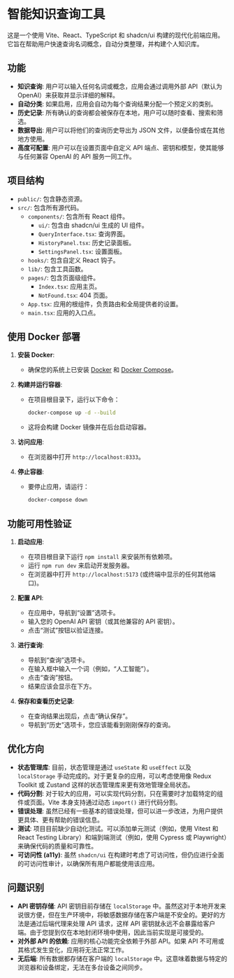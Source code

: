 # 智能知识查询工具

这是一个使用 Vite、React、TypeScript 和 shadcn/ui 构建的现代化前端应用。它旨在帮助用户快速查询名词概念，自动分类整理，并构建个人知识库。

## 功能

*   **知识查询**: 用户可以输入任何名词或概念，应用会通过调用外部 API（默认为 OpenAI）来获取并显示详细的解释。
*   **自动分类**: 如果启用，应用会自动为每个查询结果分配一个预定义的类别。
*   **历史记录**: 所有确认的查询都会被保存在本地，用户可以随时查看、搜索和筛选。
*   **数据导出**: 用户可以将他们的查询历史导出为 JSON 文件，以便备份或在其他地方使用。
*   **高度可配置**: 用户可以在设置页面中自定义 API 端点、密钥和模型，使其能够与任何兼容 OpenAI 的 API 服务一同工作。

## 项目结构

*   `public/`: 包含静态资源。
*   `src/`: 包含所有源代码。
    *   `components/`: 包含所有 React 组件。
        *   `ui/`: 包含由 shadcn/ui 生成的 UI 组件。
        *   `QueryInterface.tsx`: 查询界面。
        *   `HistoryPanel.tsx`: 历史记录面板。
        *   `SettingsPanel.tsx`: 设置面板。
    *   `hooks/`: 包含自定义 React 钩子。
    *   `lib/`: 包含工具函数。
    *   `pages/`: 包含页面级组件。
        *   `Index.tsx`: 应用主页。
        *   `NotFound.tsx`: 404 页面。
    *   `App.tsx`: 应用的根组件，负责路由和全局提供者的设置。
    *   `main.tsx`: 应用的入口点。

## 使用 Docker 部署

1.  **安装 Docker**:
    *   确保您的系统上已安装 [Docker](https://www.docker.com/get-started) 和 [Docker Compose](https://docs.docker.com/compose/install/)。

2.  **构建并运行容器**:
    *   在项目根目录下，运行以下命令：
        ```sh
        docker-compose up -d --build
        ```
    *   这将会构建 Docker 镜像并在后台启动容器。

3.  **访问应用**:
    *   在浏览器中打开 `http://localhost:8333`。

4.  **停止容器**:
    *   要停止应用，请运行：
        ```sh
        docker-compose down
        ```

## 功能可用性验证

1.  **启动应用**:
    *   在项目根目录下运行 `npm install` 来安装所有依赖项。
    *   运行 `npm run dev` 来启动开发服务器。
    *   在浏览器中打开 `http://localhost:5173` (或终端中显示的任何其他端口)。

2.  **配置 API**:
    *   在应用中，导航到“设置”选项卡。
    *   输入您的 OpenAI API 密钥（或其他兼容的 API 密钥）。
    *   点击“测试”按钮以验证连接。

3.  **进行查询**:
    *   导航到“查询”选项卡。
    *   在输入框中输入一个词（例如，“人工智能”）。
    *   点击“查询”按钮。
    *   结果应该会显示在下方。

4.  **保存和查看历史记录**:
    *   在查询结果出现后，点击“确认保存”。
    *   导航到“历史”选项卡，您应该能看到刚刚保存的查询。

## 优化方向

*   **状态管理库**: 目前，状态管理是通过 `useState` 和 `useEffect` 以及 `localStorage` 手动完成的。对于更复杂的应用，可以考虑使用像 Redux Toolkit 或 Zustand 这样的状态管理库来更有效地管理全局状态。
*   **代码分割**: 对于较大的应用，可以实现代码分割，只在需要时才加载特定的组件或页面。Vite 本身支持通过动态 `import()` 进行代码分割。
*   **错误处理**: 虽然已经有一些基本的错误处理，但可以进一步改进，为用户提供更具体、更有帮助的错误信息。
*   **测试**: 项目目前缺少自动化测试。可以添加单元测试（例如，使用 Vitest 和 React Testing Library）和端到端测试（例如，使用 Cypress 或 Playwright）来确保代码的质量和可靠性。
*   **可访问性 (a11y)**: 虽然 `shadcn/ui` 在构建时考虑了可访问性，但仍应进行全面的可访问性审计，以确保所有用户都能使用该应用。

## 问题识别

*   **API 密钥存储**: API 密钥目前存储在 `localStorage` 中。虽然这对于本地开发来说很方便，但在生产环境中，将敏感数据存储在客户端是不安全的。更好的方法是通过后端代理来处理 API 请求，这样 API 密钥就永远不会暴露给客户端。由于您提到仅在本地封闭环境中使用，因此当前实现是可接受的。
*   **对外部 API 的依赖**: 应用的核心功能完全依赖于外部 API。如果 API 不可用或其格式发生变化，应用将无法正常工作。
*   **无后端**: 所有数据都存储在客户端的 `localStorage` 中。这意味着数据与特定的浏览器和设备绑定，无法在多台设备之间同步。
